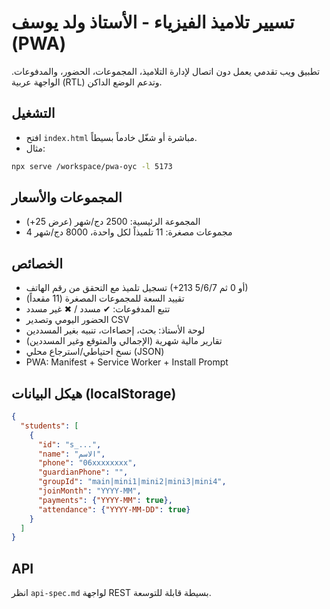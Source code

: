 # تسيير تلاميذ الفيزياء - الأستاذ ولد يوسف (PWA)

تطبيق ويب تقدمي يعمل دون اتصال لإدارة التلاميذ، المجموعات، الحضور، والمدفوعات. الواجهة عربية (RTL) وتدعم الوضع الداكن.

## التشغيل
- افتح `index.html` مباشرة أو شغّل خادماً بسيطاً.
- مثال:
```bash
npx serve /workspace/pwa-oyc -l 5173
```

## المجموعات والأسعار
- المجموعة الرئيسية: 2500 دج/شهر (عرض 25+)
- 4 مجموعات مصغرة: 11 تلميذاً لكل واحدة، 8000 دج/شهر

## الخصائص
- تسجيل تلميذ مع التحقق من رقم الهاتف (‎+213 أو 0 ثم 5/6/7)
- تقييد السعة للمجموعات المصغرة (11 مقعداً)
- تتبع المدفوعات: ✔ مسدد / ✖ غير مسدد
- الحضور اليومي وتصدير CSV
- لوحة الأستاذ: بحث، إحصاءات، تنبيه بغير المسددين
- تقارير مالية شهرية (الإجمالي والمتوقع وغير المسددين)
- نسخ احتياطي/استرجاع محلي (JSON)
- PWA: Manifest + Service Worker + Install Prompt

## هيكل البيانات (localStorage)
```json
{
  "students": [
    {
      "id": "s_...",
      "name": "الاسم",
      "phone": "06xxxxxxxx",
      "guardianPhone": "",
      "groupId": "main|mini1|mini2|mini3|mini4",
      "joinMonth": "YYYY-MM",
      "payments": {"YYYY-MM": true},
      "attendance": {"YYYY-MM-DD": true}
    }
  ]
}
```

## API
انظر `api-spec.md` لواجهة REST بسيطة قابلة للتوسعة.